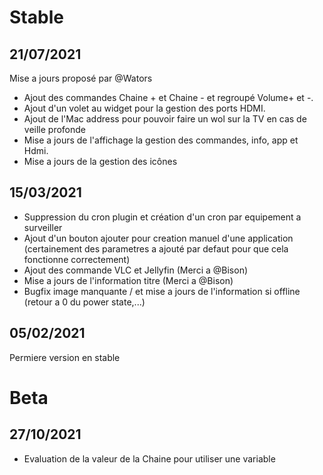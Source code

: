 # Stable
## 21/07/2021
Mise a jours proposé par @Wators
* Ajout des commandes Chaine + et Chaine - et regroupé Volume+ et -.
* Ajout d'un volet au widget pour la gestion des ports HDMI.
* Ajout de l'Mac address pour pouvoir faire un wol sur la TV en cas de veille profonde
* Mise a jours de l'affichage la gestion des commandes, info, app et Hdmi.
* Mise a jours de la gestion des icônes


## 15/03/2021
* Suppression du cron plugin et création d'un cron par equipement a surveiller
* Ajout d'un bouton ajouter pour creation manuel d'une application (certainement des parametres a ajouté par defaut pour que cela fonctionne correctement)
* Ajout des commande VLC et Jellyfin (Merci a @Bison)
* Mise a jours de l'information titre (Merci a @Bison)
* Bugfix image manquante / et mise a jours de l'information si offline (retour a 0 du power state,...)

## 05/02/2021
Permiere version en stable

# Beta
## 27/10/2021
* Evaluation de la valeur de la Chaine pour utiliser une variable
